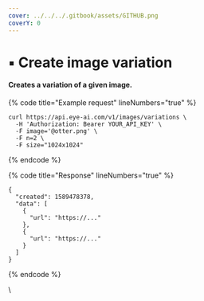 ```yaml
---
cover: ../../../.gitbook/assets/GITHUB.png
coverY: 0
---
```


# ▪ Create image variation

#### Creates a variation of a given image.

{% code title="Example request" lineNumbers="true" %}
```
curl https://api.eye-ai.com/v1/images/variations \
  -H 'Authorization: Bearer YOUR_API_KEY' \
  -F image='@otter.png' \
  -F n=2 \
  -F size="1024x1024"

```
{% endcode %}

{% code title="Response" lineNumbers="true" %}
```
{
  "created": 1589478378,
  "data": [
    {
      "url": "https://..."
    },
    {
      "url": "https://..."
    }
  ]
}

```
{% endcode %}

\
